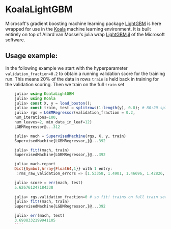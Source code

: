 # KoalaLightGBM

Microsoft's gradient boosting machine learning package
[LightGBM](https://github.com/Microsoft/LightGBM) is here wrapped for
use in the [Koala](https://github.com/ablaom/Koala.jl) machine
learning environment. It is built entirely on top of Allard van Mossel's
julia wrap [LightGBM.jl](https://github.com/Allardvm/LightGBM.jl)
of the Microsoft software.

## Usage example:

In the following example we start with the hyperparameter `validation_fraction=0.2` to obtain a running validation score for the training run. This means 20% of the data in rows `train` is held back in training for the validation scoring. Then we train on the full `train` set

````julia
    julia> using KoalaLightGBM
    julia> using Koala
    julia> const X, y = load_boston();
    julia> const train, test = splitrows(1:length(y), 0.8); # 80:20 split
    julia> rgs = LGBMRegressor(validation_fraction = 0.2,
    num_iterations=100,
    num_leaves=2, min_data_in_leaf=12)
    LGBMRegressor@...312

    julia> mach = SupervisedMachine(rgs, X, y, train)
    SupervisedMachine{LGBMRegressor,}@...392

    julia> fit!(mach, train)
    SupervisedMachine{LGBMRegressor,}@...392

    julia> mach.report
    Dict{Symbol,Array{Float64,1}} with 1 entry:
     :rms_raw_validation_errors => [1.53358, 1.4901, 1.46696, 1.42826, 1.41359,…

    julia> score = err(mach, test)
    5.626761247184338
    
    julia> rgs.validation_fraction=0 # so fit! trains on full train set
    julia> fit!(mach, train)
    SupervisedMachine{LGBMRegressor,}@...392

    julia> err(mach, test)
    3.6908332199941105
    ````


